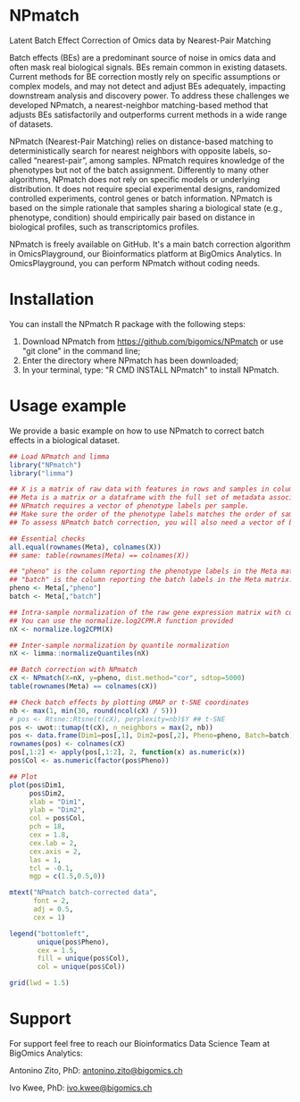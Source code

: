 # NPmatch
Latent Batch Effect Correction of Omics data by Nearest-Pair Matching

Batch effects (BEs) are a predominant source of noise in omics data and often mask real biological signals. BEs remain common in existing datasets. Current methods for BE correction mostly rely on specific assumptions or complex models, and may not detect and adjust BEs adequately, impacting downstream analysis and discovery power. To address these challenges we developed NPmatch, a nearest-neighbor matching-based method that adjusts BEs satisfactorily and outperforms current methods in a wide range of datasets.

NPmatch (Nearest-Pair Matching) relies on distance-based matching to deterministically search for nearest neighbors with opposite labels, so-called “nearest-pair”, among samples. NPmatch requires knowledge of the phenotypes but not of the batch assignment. Differently to many other algorithms, NPmatch does not rely on specific models or underlying distribution. It does not require special experimental designs, randomized controlled experiments, control genes or batch information. NPmatch is based on the simple rationale that samples sharing a biological state (e.g., phenotype, condition) should empirically pair based on distance in biological profiles, such as transcriptomics profiles.

NPmatch is freely available on GitHub. It's a main batch correction algorithm in OmicsPlayground, our Bioinformatics platform at BigOmics Analytics. In OmicsPlayground, you can perform NPmatch without coding needs.

# Installation
You can install the NPmatch R package with the following steps:
1. Download NPmatch from https://github.com/bigomics/NPmatch or use "git clone" in the command line;
2. Enter the directory where NPmatch has been downloaded;
3. In your terminal, type: "R CMD INSTALL NPmatch" to install NPmatch.

# Usage example
We provide a basic example on how to use NPmatch to correct batch effects in a biological dataset.
``` r
## Load NPmatch and limma
library("NPmatch")
library("limma")

## X is a matrix of raw data with features in rows and samples in columns.
## Meta is a matrix or a dataframe with the full set of metadata associated with X. 
## NPmatch requires a vector of phenotype labels per sample.
## Make sure the order of the phenotype labels matches the order of samples in X (see below).  
## To assess NPmatch batch correction, you will also need a vector of batch labels (see below).

## Essential checks
all.equal(rownames(Meta), colnames(X))
## same: table(rownames(Meta) == colnames(X))

## "pheno" is the column reporting the phenotype labels in the Meta matrix.
## "batch" is the column reporting the batch labels in the Meta matrix.
pheno <- Meta[,"pheno"]
batch <- Meta[,"batch"]

## Intra-sample normalization of the raw gene expression matrix with counts-per-million (CPM)
## You can use the normalize.log2CPM.R function provided
nX <- normalize.log2CPM(X)

## Inter-sample normalization by quantile normalization
nX <- limma::normalizeQuantiles(nX)

## Batch correction with NPmatch
cX <- NPmatch(X=nX, y=pheno, dist.method="cor", sdtop=5000)
table(rownames(Meta) == colnames(cX))

## Check batch effects by plotting UMAP or t-SNE coordinates
nb <- max(1, min(30, round(ncol(cX) / 5)))
# pos <- Rtsne::Rtsne(t(cX), perplexity=nb)$Y ## t-SNE
pos <- uwot::tumap(t(cX), n_neighbors = max(2, nb)) 
pos <- data.frame(Dim1=pos[,1], Dim2=pos[,2], Pheno=pheno, Batch=batch)
rownames(pos) <- colnames(cX)
pos[,1:2] <- apply(pos[,1:2], 2, function(x) as.numeric(x))
pos$Col <- as.numeric(factor(pos$Pheno))

## Plot
plot(pos$Dim1,
     pos$Dim2,
     xlab = "Dim1", 
     ylab = "Dim2",
     col = pos$Col,
     pch = 18, 
     cex = 1.8, 
     cex.lab = 2,
     cex.axis = 2,
     las = 1, 
     tcl = -0.1,
     mgp = c(1.5,0.5,0))

mtext("NPmatch batch-corrected data",
      font = 2,
      adj = 0.5,
      cex = 1)

legend("bottomleft",
       unique(pos$Pheno),
       cex = 1.5,
       fill = unique(pos$Col),
       col = unique(pos$Col))

grid(lwd = 1.5)
```

# Support
For support feel free to reach our Bioinformatics Data Science Team at BigOmics Analytics:

Antonino Zito, PhD:  antonino.zito@bigomics.ch

Ivo Kwee, PhD: ivo.kwee@bigomics.ch
